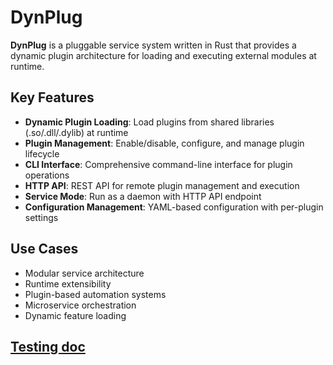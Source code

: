 # DynPlug

**DynPlug** is a pluggable service system written in Rust that provides a dynamic plugin architecture for loading and executing external modules at runtime.

## Key Features

- **Dynamic Plugin Loading**: Load plugins from shared libraries (.so/.dll/.dylib) at runtime
- **Plugin Management**: Enable/disable, configure, and manage plugin lifecycle
- **CLI Interface**: Comprehensive command-line interface for plugin operations
- **HTTP API**: REST API for remote plugin management and execution
- **Service Mode**: Run as a daemon with HTTP API endpoint
- **Configuration Management**: YAML-based configuration with per-plugin settings

## Use Cases

- Modular service architecture
- Runtime extensibility
- Plugin-based automation systems
- Microservice orchestration
- Dynamic feature loading

## [Testing doc](./TESTING.md)
